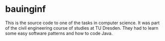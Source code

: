 # bauinginf

This is the source code to one of the tasks in computer science. It was part of the civil engineering course of studies at TU Dresden.
They had to learn some easy software patterns and how to code Java.
